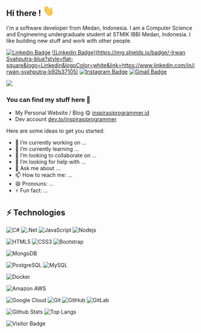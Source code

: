 ## Hi there ! <img src="https://raw.githubusercontent.com/inspirasiprogrammer/inspirasiprogrammer/master/wave.gif" width="30px">

I'm a software developer from Medan, Indonesia. I am a Computer Science and Engineering undergraduate student at STMIK IBBI Medan, Indonesia. I like building new stuff and work with other people.

[![Linkedin Badge](https://img.shields.io/badge/-CCNA-blue?style=flat-square&logo=Cisco&logoColor=white&link=https://www.youracclaim.com/users/irwan-syahputra)](https://www.youracclaim.com/users/irwan-syahputra)
[![Linkedin Badge](https://img.shields.io/badge/-Irwan Syahputra-blue?style=flat-square&logo=Linkedin&logoColor=white&link=https://www.linkedin.com/in/irwan-syahputra-b92b37105)](https://www.linkedin.com/in/irwan-syahputra-b92b37105)
[![Instagram Badge](https://img.shields.io/badge/-inspirasiprogrammer-purple?style=flat-square&logo=instagram&logoColor=white&link=https://instagram.com/inspirasiprogrammer/)](https://instagram.com/inspirasiprogrammer)
[![Gmail Badge](https://img.shields.io/badge/-irwansyahputra92@gmail.com-c14438?style=flat-square&logo=Gmail&logoColor=white&link=mailto:irwansyahputra92@gmail.com)](mailto:irwansyahputra92@gmail.com)

<img src="https://github-readme-stats.vercel.app/api?username=inspirasiprogrammer&show_icons=true&hide_border=true&theme=radical" />

### You can find my stuff here :leaves:

- My Personal Website / Blog :yum: [inspirasiprogrammer.id](https://inspirasiprogrammer.id)
- Dev account [dev.to/inspirasiprogrammer](https://dev.to/inspirasiprogrammer)

Here are some ideas to get you started:

- 🔭 I’m currently working on ...
- 🌱 I’m currently learning ...
- 👯 I’m looking to collaborate on ...
- 🤔 I’m looking for help with ...
- 💬 Ask me about ...
- 📫 How to reach me: ...
- 😄 Pronouns: ...
- ⚡ Fun fact: ...

## ⚡ Technologies

<!--- just --->

![C#](https://img.shields.io/badge/-C#-black?style=flat-square&logo=c#)
![.Net](https://img.shields.io/badge/-.Net-black?style=flat-square&logo=dotnet)
![JavaScript](https://img.shields.io/badge/-JavaScript-black?style=flat-square&logo=javascript)
![Nodejs](https://img.shields.io/badge/-Nodejs-black?style=flat-square&logo=Node.js)

<!---![Python](https://img.shields.io/badge/-Python-black?style=flat-square&logo=Python)--->
<!---![React](https://img.shields.io/badge/-React-black?style=flat-square&logo=react)--->
<!---![Java](https://img.shields.io/badge/-java-E34A86?style=flat-square&logo=java)--->
<!---![C++](https://img.shields.io/badge/-C++-00599C?style=flat-square&logo=c)--->

![HTML5](https://img.shields.io/badge/-HTML5-E34F26?style=flat-square&logo=html5&logoColor=white)
![CSS3](https://img.shields.io/badge/-CSS3-1572B6?style=flat-square&logo=css3)
![Bootstrap](https://img.shields.io/badge/-Bootstrap-563D7C?style=flat-square&logo=bootstrap)

<!---![TypeScript](https://img.shields.io/badge/-TypeScript-007ACC?style=flat-square&logo=typescript)--->

![MongoDB](https://img.shields.io/badge/-MongoDB-black?style=flat-square&logo=mongodb)

<!---![Redis](https://img.shields.io/badge/-Redis-black?style=flat-square&logo=Redis)--->
<!---![ElasticSearch](https://img.shields.io/badge/-ElasticSearch-005571?style=flat-square&logo=elasticsearch)--->
<!---![GraphQL](https://img.shields.io/badge/-GraphQL-E10098?style=flat-square&logo=graphql)--->
<!---![Apollo GraphQL](https://img.shields.io/badge/-Apollo%20GraphQL-311C87?style=flat-square&logo=apollo-graphql)--->

![PostgreSQL](https://img.shields.io/badge/-PostgreSQL-336791?style=flat-square&logo=postgresql)
![MySQL](https://img.shields.io/badge/-MySQL-black?style=flat-square&logo=mysql)

<!---![Heroku](https://img.shields.io/badge/-Heroku-430098?style=flat-square&logo=heroku)--->

![Docker](https://img.shields.io/badge/-Docker-black?style=flat-square&logo=docker)

<!---![DigitalOcean](https://img.shields.io/badge/-Digital%20Ocean-darkblue?style=flat-square&logo=digitalocean)--->

![Amazon AWS](https://img.shields.io/badge/Amazon%20AWS-232F3E?style=flat-square&logo=amazon-aws)

<!---![Microsoft Azure](https://img.shields.io/badge/Microsoft%20Azure-232F7E?style=flat-square&logo=microsoft-azure)--->

![Google Cloud](https://img.shields.io/badge/Google%20Cloud-black?style=flat-square&logo=google-cloud)
![Git](https://img.shields.io/badge/-Git-black?style=flat-square&logo=git)
![GitHub](https://img.shields.io/badge/-GitHub-181717?style=flat-square&logo=github)
![GitLab](https://img.shields.io/badge/-GitLab-FCA121?style=flat-square&logo=gitlab)

<!---![BitBucket](https://img.shields.io/badge/-BitBucket-darkblue?style=flat-square&logo=bitbucket)--->
<!---![Raspberry Pi](https://img.shields.io/badge/-Raspberry%20Pi-C51A4A?style=flat-square&logo=Raspberry-Pi)--->

![Github Stats](https://github-readme-stats.vercel.app/api?username=inspirasiprogrammer&count_private=true&show_icons=true&include_all_commits=true)
![Top Langs](https://github-readme-stats.vercel.app/api/top-langs/?username=inspirasiprogrammer&hide=TeX&layout=compact)

![Visitor Badge](https://visitor-badge.laobi.icu/badge?page_id=inspirasiprogrammer.inspirasiprogrammer)

